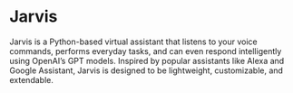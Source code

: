 # Jarvis
Jarvis is a Python-based virtual assistant that listens to your voice commands, performs everyday tasks, and can even respond intelligently using OpenAI’s GPT models. Inspired by popular assistants like Alexa and Google Assistant, Jarvis is designed to be lightweight, customizable, and extendable.
